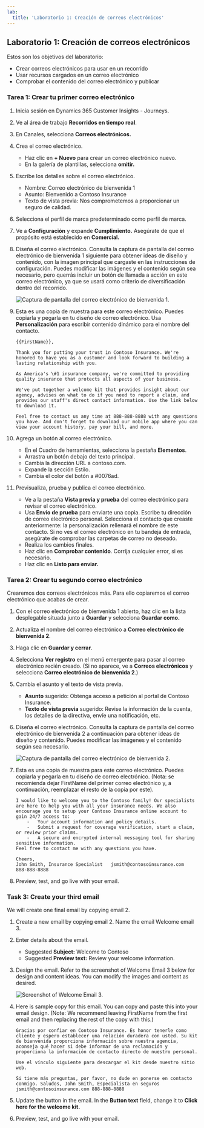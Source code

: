 ```yaml
---
lab:
  title: 'Laboratorio 1: Creación de correos electrónicos'
---
```


## Laboratorio 1: Creación de correos electrónicos 

Estos son los objetivos del laboratorio:
- Crear correos electrónicos para usar en un recorrido
- Usar recursos cargados en un correo electrónico
- Comprobar el contenido del correo electrónico y publicar

### Tarea 1: Crear tu primer correo electrónico
1. Inicia sesión en Dynamics 365 Customer Insights - Journeys.

1. Ve al área de trabajo **Recorridos en tiempo real**.

1. En Canales, selecciona **Correos electrónicos.**

1. Crea el correo electrónico.
   - Haz clic en **+ Nuevo** para crear un correo electrónico nuevo.
   - En la galería de plantillas, selecciona **omitir.**

1. Escribe los detalles sobre el correo electrónico.
   - Nombre: Correo electrónico de bienvenida 1
   - Asunto: Bienvenido a Contoso Insurance
   - Texto de vista previa: Nos comprometemos a proporcionar un seguro de calidad.

1. Selecciona el perfil de marca predeterminado como perfil de marca.

1. Ve a **Configuración** y expande **Cumplimiento.** Asegúrate de que el propósito está establecido en **Comercial.**

1. Diseña el correo electrónico. Consulta la captura de pantalla del correo electrónico de bienvenida 1 siguiente para obtener ideas de diseño y contenido, con la imagen principal que cargaste en las instrucciones de configuración. Puedes modificar las imágenes y el contenido según sea necesario, pero querrás incluir un botón de llamada a acción en este correo electrónico, ya que se usará como criterio de diversificación dentro del recorrido.

    ![Captura de pantalla del correo electrónico de bienvenida 1.](../Labs/Media/welcome-email-1-example.png) 

1. Esta es una copia de muestra para este correo electrónico. Puedes copiarla y pegarla en tu diseño de correo electrónico. Usa **Personalización** para escribir contenido dinámico para el nombre del contacto. 

    ```
    {{FirstName}},
    
    Thank you for putting your trust in Contoso Insurance. We're honored to have you as a customer and look forward to building a lasting relationship with you. 
 
    As America's \#1 insurance company, we're committed to providing quality insurance that protects all aspects of your business. 
 
    We've put together a welcome kit that provides insight about our agency, advises on what to do if you need to report a claim, and provides our staff's direct contact information. Use the link below to download it. 
 
    Feel free to contact us any time at 888-888-8888 with any questions you have. And don't forget to download our mobile app where you can view your account history, pay your bill, and more. 
    ```

1. Agrega un botón al correo electrónico. 

    - En el Cuadro de herramientas, selecciona la pestaña **Elementos**. 
    - Arrastra un botón debajo del texto principal. 
    - Cambia la dirección URL a contoso.com. 
    - Expande la sección Estilo. 
    - Cambia el color del botón a #0076ad. 

1.  Previsualiza, prueba y publica el correo electrónico. 

    - Ve a la pestaña **Vista previa y prueba** del correo electrónico para revisar el correo electrónico. 
    - Usa **Envío de prueba** para enviarte una copia. Escribe tu dirección de correo electrónico personal. Selecciona el contacto que creaste anteriormente: la personalización rellenará el nombre de este contacto. Si no ves el correo electrónico en tu bandeja de entrada, asegúrate de comprobar las carpetas de correo no deseado. 
    - Realiza los cambios finales. 
    - Haz clic en **Comprobar contenido**. Corrija cualquier error, si es necesario. 
    - Haz clic en **Listo para enviar.** 

### Tarea 2: Crear tu segundo correo electrónico
Crearemos dos correos electrónicos más. Para ello copiaremos el correo electrónico que acabas de crear.

1. Con el correo electrónico de bienvenida 1 abierto, haz clic en la lista desplegable situada junto a **Guardar** y selecciona **Guardar como.**

1. Actualiza el nombre del correo electrónico a **Correo electrónico de bienvenida 2**. 

1. Haga clic en **Guardar y cerrar**.

1. Selecciona **Ver registro** en el menú emergente para pasar al correo electrónico recién creado. (Si no aparece, ve a **Correos electrónicos** y selecciona **Correo electrónico de bienvenida 2**.)

1. Cambia el asunto y el texto de vista previa.
    - **Asunto** sugerido: Obtenga acceso a petición al portal de Contoso Insurance.
    - **Texto de vista previa** sugerido: Revise la información de la cuenta, los detalles de la directiva, envíe una notificación, etc.

1. Diseña el correo electrónico. Consulta la captura de pantalla del correo electrónico de bienvenida 2 a continuación para obtener ideas de diseño y contenido. Puedes modificar las imágenes y el contenido según sea necesario. 

    ![Captura de pantalla del correo electrónico de bienvenida 2.](../Labs/Media/welcome-email-2-example.png) 

1. Esta es una copia de muestra para este correo electrónico. Puedes copiarla y pegarla en tu diseño de correo electrónico. (Nota: se recomienda dejar FirstName del primer correo electrónico y, a continuación, reemplazar el resto de la copia por este). 

    ```
    I would like to welcome you to the Contoso family! Our specialists are here to help you with all your insurance needs. We also encourage you to setup your Contoso Insurance online account to gain 24/7 access to:  
        -   Your account information and policy details. 
        -   Submit a request for coverage verification, start a claim, or review prior claims. 
        -   A secure and encrypted internal messaging tool for sharing sensitive information. 
    Feel free to contact me with any questions you have. 
        
    Cheers, 
    John Smith, Insurance Specialist   jsmith@contosoinsurance.com 
    888-888-8888 

1. Preview, test, and go live with your email.

### Task 3: Create your third email
We will create one final email by copying email 2.

1. Create a new email by copying email 2. Name the email Welcome email 3. 

1. Enter details about the email.
    - Suggested **Subject:** Welcome to Contoso
    - Suggested **Preview text:** Review your welcome information.

1. Design the email. Refer to the screenshot of Welcome Email 3 below for design and content ideas. You can modify the images and content as desired. 

    ![Screenshot of Welcome Email 3.](../Labs/Media/welcome-email-3-example.png) 

1. Here is sample copy for this email. You can copy and paste this into your email design. (Note: We recommend leaving FirstName from the first email and then replacing the rest of the copy with this.) 

    ```
    Gracias por confiar en Contoso Insurance. Es honor tenerle como cliente y espero establecer una relación duradera con usted. Su kit de bienvenida proporciona información sobre nuestra agencia, aconseja qué hacer si debe informar de una reclamación y proporciona la información de contacto directo de nuestro personal. 

    Use el vínculo siguiente para descargar el kit desde nuestro sitio web.
    
    Si tiene más preguntas, por favor, no dude en ponerse en contacto conmigo. Saludos, John Smith, Especialista en seguros jsmith@contosoinsurance.com 888-888-8888
    ```

1. Update the button in the email. In the **Button text** field, change it to **Click here for the welcome kit.**

1. Preview, test, and go live with your email.
